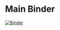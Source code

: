 # Main Binder


[![Binder](https://mybinder.org/badge_logo.svg)](https://mybinder.org/v2/gh/flashkid10/Test_Binder2/HEAD)
